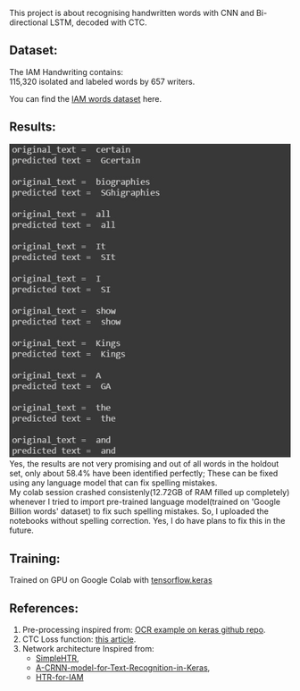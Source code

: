 This project is about recognising handwritten words with CNN and Bi-directional LSTM, decoded with CTC.

## Dataset:
The IAM Handwriting contains:  
115,320 isolated and labeled words by 657 writers.

You can find the <a href=http://www.fki.inf.unibe.ch/databases/iam-handwriting-database>IAM words dataset</a> here.</br>

## Results:
<img src='sample predictions/sample predictions.jpg' alt=results><br>
Yes, the results are not very promising and out of all words in the holdout set, only about 58.4% have been identified perfectly; These can be fixed using any language model that can fix spelling mistakes.<br>
My colab session crashed consistenly(12.72GB of RAM filled up completely) whenever I tried to import pre-trained language model(trained on 'Google Billion words' dataset) to fix such spelling mistakes. So, I uploaded the notebooks without spelling correction. Yes, I do have plans to fix this in the future.
<!--
and rest of the detections have artifacts either at beginning or end of the words. E.g. "It" has been identified as "SIt", with an extra "S" at the beginning. So, obviously this is still far from perfect on holdout set(validation set)  
-->

## Training:
Trained on GPU on Google Colab with <a href=https://www.tensorflow.org/api_docs/python/tf/keras>tensorflow.keras</a>

## References:
<ol>
<li>Pre-processing inspired from: <a href ="https://github.com/keras-team/keras/blob/1a3ee8441933fc007be6b2beb47af67998d50737/examples/image_ocr.py"> OCR example on keras github repo</a>.</li>
<li>CTC Loss function: <a href=https://towardsdatascience.com/intuitively-understanding-connectionist-temporal-classification-3797e43a86c>this article</a>.</li>
<li>Network architecture Inspired from:
  <ul>
    <li><a href=https://github.com/githubharald/SimpleHTR>SimpleHTR</a>,</li>
    <li><a href=https://github.com/TheAILearner/A-CRNN-model-for-Text-Recognition-in-Keras>A-CRNN-model-for-Text-Recognition-in-Keras</a>,</li>
    <li><a href=https://github.com/tuandoan998/HTR-for-IAM>HTR-for-IAM</a></li>
  </ul>
</ol>
